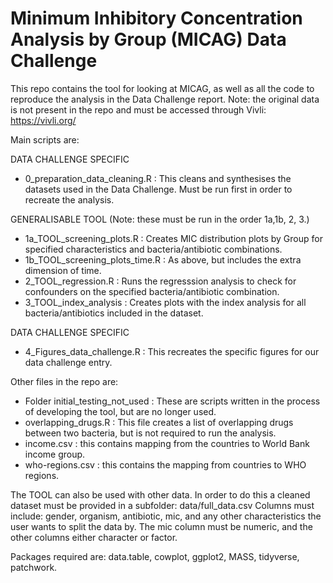 # Minimum Inhibitory Concentration Analysis by Group (MICAG) Data Challenge

This repo contains the tool for looking at MICAG, as well as all the code to reproduce the analysis in the Data Challenge report. Note: the original data is not present in the repo and must be accessed through Vivli: https://vivli.org/

Main scripts are: 

DATA CHALLENGE SPECIFIC
- 0_preparation_data_cleaning.R : This cleans and synthesises the datasets used in the Data Challenge. Must be run first in order to recreate the analysis.

GENERALISABLE TOOL (Note: these must be run in the order 1a,1b, 2, 3.)
- 1a_TOOL_screening_plots.R : Creates MIC distribution plots by Group for specified characteristics and bacteria/antibiotic combinations.
- 1b_TOOL_screening_plots_time.R : As above, but includes the extra dimension of time.
- 2_TOOL_regression.R : Runs the regresssion analysis to check for confounders on the specified bacteria/antibiotic combination.
- 3_TOOL_index_analysis : Creates plots with the index analysis for all bacteria/antibiotics included in the dataset.

DATA CHALLENGE SPECIFIC
- 4_Figures_data_challenge.R : This recreates the specific figures for our data challenge entry.

Other files in the repo are: 
- Folder initial_testing_not_used : These are scripts written in the process of developing the tool, but are no longer used.
- overlapping_drugs.R : This file creates a list of overlapping drugs between two bacteria, but is not required to run the analysis.
- income.csv : this contains mapping from the countries to World Bank income group.
- who-regions.csv : this contains the mapping from countries to WHO regions.

The TOOL can also be used with other data. In order to do this a cleaned dataset must be provided in a subfolder: data/full_data.csv
Columns must include: gender, organism, antibiotic, mic, and any other characteristics the user wants to split the data by. The mic column must be numeric, and the other columns either character or factor. 

Packages required are: data.table, cowplot, ggplot2, MASS, tidyverse, patchwork. 
